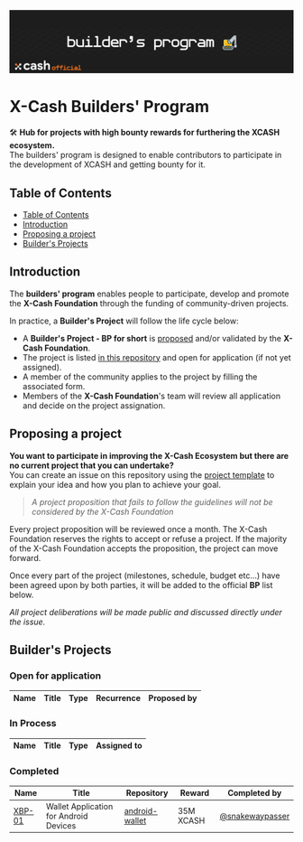 <div align=middle>

<a align="center" href="https://xcash.foundation"><img src="header.png" alt="X-Cash Builder Program"></a>

</div>

# X-Cash Builders' Program
🛠 **Hub for projects with high bounty rewards for furthering the XCASH ecosystem.**  
The builders' program is designed to enable contributors to participate in the development of XCASH and getting bounty for it.

## Table of Contents

- [Table of Contents](#table-of-contents)
- [Introduction](#introduction)
- [Proposing a project](#proposing-a-project)
- [Builder's Projects](#builders-projects)


## Introduction

The **builders' program** enables people to participate, develop and promote the **X-Cash Foundation** through the funding of community-driven projects.

In practice, a **Builder's Project** will follow the life cycle below:
- A **Builder's Project - BP for short** is [proposed](#proposing-a-project) and/or validated by the **X-Cash Foundation**.
- The project is listed [in this repository](#open-for-application) and open for application (if not yet assigned).
- A member of the community applies to the project by filling the associated form.
- Members of the **X-Cash Foundation**'s team will review all application and decide on the project assignation.

## Proposing a project

**You want to participate in improving the X-Cash Ecosystem but there are no current project that you can undertake?**  
You can create an issue on this repository using the [project template]() to explain your idea and how you plan to achieve your goal.

> *A project proposition that fails to follow the guidelines will not be considered by the X-Cash Foundation*

Every project proposition will be reviewed once a month. The X-Cash Foundation reserves the rights to accept or refuse a project. If the majority of the X-Cash Foundation accepts the proposition, the project can move forward.

Once every part of the project (milestones, schedule, budget etc...) have been agreed upon by both parties, it will be added to the official **BP** list below.

*All project deliberations will be made public and discussed directly under the issue.*

## Builder's Projects

### Open for application

| Name | Title | Type | Recurrence | Proposed by |
| ---- | ----- | ---- | ---------- | ----------- |

### In Process

| Name | Title | Type |  Assigned to |
| ---- | ----- | ---- |  ----------- |


### Completed

| Name             | Title                                  | Repository                                                          | Reward | Completed by                                         |
| ---------------- | -------------------------------------- | ------------------------------------------------------------------- | ------ | ---------------------------------------------------- |
| [XBP-01](XBP-01) | Wallet Application for Android Devices | [android-wallet](https://github.com/X-Cash-Official/android-wallet) | 35M XCASH   | [@snakewaypasser](https://github.com/snakewaypasser) |

